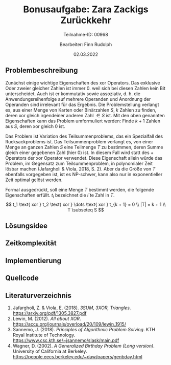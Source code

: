 <h1 style="text-align: center;">Bonusaufgabe: Zara Zackigs Zurückkehr</h1>
<p style="text-align: center;">Teilnahme-ID: 00968</p>
<p style="text-align: center;">Bearbeiter: Finn Rudolph</p>
<p style="text-align: center;">02.03.2022</p>

## Problembeschreibung

Zunächst einige wichtige Eigenschaften des $\text{xor}$ Operators. Das exklusive Oder zweier gleicher Zahlen ist immer $0$. weil sich bei diesen Zahlen kein Bit unterscheidet. Auch ist er kommutativ sowie assoziativ, d. h. die Anwendungsreihenfolge auf mehrere Operanden und Anordnung der Operanden sind irrelevant für das Ergebnis. Die Problemstellung verlangt es, aus einer Menge von Karten oder Binärzahlen $S$, $k$ Zahlen zu finden, deren $\text{xor}$ gleich irgendeiner anderen Zahl $\in S$ ist. Mit den oben genannten Eigenschaften kann das Problem umformuliert werden: Finde $k + 1$ Zahlen aus $S$, deren $\text{xor}$ gleich $0$ ist. 

Das Problem ist Variation des Teilsummenproblems, das ein Spezialfall des Rucksackproblems ist. Das Teilsummenproblem verlangt es, von einer Menge an ganzen Zahlen $S$ eine Teilmenge $T$ zu bestimmen, deren Summe gleich einer gegebenen Zahl (hier $0$) ist. In diesem Fall wird statt des $+$ Operators der $\text{xor}$ Operator verwendet. Diese Eigenschaft allein würde das Problem, im Gegensatz zum Teilsummenproblem, in polynomialer Zeit lösbar machen (Jafargholi & Viola, 2018, S. 2). Aber da die Größe von $T$ ebenfalls vorgegeben ist, ist es NP-schwer, kann also nur in exponentieller Zeit optimal gelöst werden.

Formal ausgedrückt, soll eine Menge $T$ bestimmt werden, die folgende Eigenschaften erfüllt. $t_i$ bezeichnet die $i$´te Zahl in $T$.
$$
t_1 \text{ xor } t_2 \text{ xor } \dots \text{ xor } t_{k + 1} = 0 \\
|T| = k + 1 \\
T \subseteq S
$$


## Lösungsidee

## Zeitkomplexität

## Implementierung

## Quellcode

## Literaturverzeichnis

1. Jafargholi, Z. & Viola, E. (2018). _3SUM, 3XOR, Triangles_. https://arxiv.org/pdf/1305.3827.pdf
1. Lewin, M. (2012). _All about XOR_. https://accu.org/journals/overload/20/109/lewin_1915/
2. Sannemo, J. (2018). _Principles of Algorithmic Problem Solving_. KTH Royal Institute of Technology. https://www.csc.kth.se/~jsannemo/slask/main.pdf
3. Wagner, D. (2002). _A Generalized Birthday Problem (Long version)_. University of California at Berkeley. https://people.eecs.berkeley.edu/~daw/papers/genbday.html
